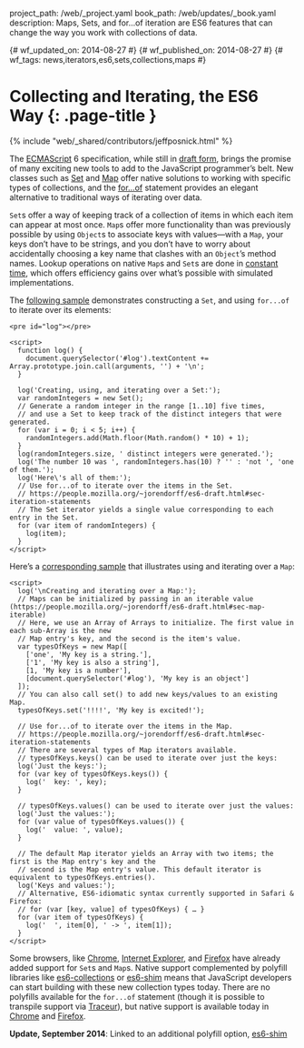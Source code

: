 project_path: /web/_project.yaml
book_path: /web/updates/_book.yaml
description: Maps, Sets, and for...of iteration are ES6 features that can change the way you work with collections of data.

{# wf_updated_on: 2014-08-27 #}
{# wf_published_on: 2014-08-27 #}
{# wf_tags: news,iterators,es6,sets,collections,maps #}

# Collecting and Iterating, the ES6 Way {: .page-title }

{% include "web/_shared/contributors/jeffposnick.html" %}


The [ECMAScript](http://en.wikipedia.org/wiki/ECMAScript) 6 specification, while still in [draft form](http://people.mozilla.org/~jorendorff/es6-draft.html), brings the promise of many exciting new tools to add to the JavaScript programmer’s belt. New classes such as [Set](https://people.mozilla.org/~jorendorff/es6-draft.html#sec-set-objects) and [Map](https://people.mozilla.org/~jorendorff/es6-draft.html#sec-map-objects) offer native solutions to working with specific types of collections, and the [for...of](https://people.mozilla.org/~jorendorff/es6-draft.html#sec-iteration-statements) statement provides an elegant alternative to traditional ways of iterating over data.

`Set`s offer a way of keeping track of a collection of items in which each item can appear at most once. `Map`s offer more functionality than was previously possible by using `Object`s to associate keys with values—with a `Map`, your keys don’t have to be strings, and you don’t have to worry about accidentally choosing a key name that clashes with an `Object`’s method names. Lookup operations on native `Map`s and `Set`s are done in [constant time](http://en.wikipedia.org/wiki/Time_complexity#Constant_time), which offers efficiency gains over what’s possible with simulated implementations.

The [following sample](https://googlechrome.github.io/samples/collections-iterators-es6/index.html) demonstrates constructing a `Set`, and using `for...of` to iterate over its elements:


    <pre id="log"></pre>
    
    <script>
      function log() {
        document.querySelector('#log').textContent += Array.prototype.join.call(arguments, '') + '\n';
      }
    
      log('Creating, using, and iterating over a Set:');
      var randomIntegers = new Set();
      // Generate a random integer in the range [1..10] five times,
      // and use a Set to keep track of the distinct integers that were generated.
      for (var i = 0; i < 5; i++) {
        randomIntegers.add(Math.floor(Math.random() * 10) + 1);
      }
      log(randomIntegers.size, ' distinct integers were generated.');
      log('The number 10 was ', randomIntegers.has(10) ? '' : 'not ', 'one of them.');
      log('Here\'s all of them:');
      // Use for...of to iterate over the items in the Set.
      // https://people.mozilla.org/~jorendorff/es6-draft.html#sec-iteration-statements
      // The Set iterator yields a single value corresponding to each entry in the Set.
      for (var item of randomIntegers) {
        log(item);
      }
    </script>
    

Here’s a [corresponding sample](https://googlechrome.github.io/samples/collections-iterators-es6/index.html) that illustrates using and iterating over a `Map`:


    <script>
      log('\nCreating and iterating over a Map:');
      // Maps can be initialized by passing in an iterable value (https://people.mozilla.org/~jorendorff/es6-draft.html#sec-map-iterable)
      // Here, we use an Array of Arrays to initialize. The first value in each sub-Array is the new
      // Map entry's key, and the second is the item's value.
      var typesOfKeys = new Map([
        ['one', 'My key is a string.'],
        ['1', 'My key is also a string'],
        [1, 'My key is a number'],
        [document.querySelector('#log'), 'My key is an object']
      ]);
      // You can also call set() to add new keys/values to an existing Map.
      typesOfKeys.set('!!!!', 'My key is excited!');
    
      // Use for...of to iterate over the items in the Map.
      // https://people.mozilla.org/~jorendorff/es6-draft.html#sec-iteration-statements
      // There are several types of Map iterators available.
      // typesOfKeys.keys() can be used to iterate over just the keys:
      log('Just the keys:');
      for (var key of typesOfKeys.keys()) {
        log('  key: ', key);
      }
    
      // typesOfKeys.values() can be used to iterate over just the values:
      log('Just the values:');
      for (var value of typesOfKeys.values()) {
        log('  value: ', value);
      }
    
      // The default Map iterator yields an Array with two items; the first is the Map entry's key and the
      // second is the Map entry's value. This default iterator is equivalent to typesOfKeys.entries().
      log('Keys and values:');
      // Alternative, ES6-idiomatic syntax currently supported in Safari & Firefox:
      // for (var [key, value] of typesOfKeys) { … }
      for (var item of typesOfKeys) {
        log('  ', item[0], ' -> ', item[1]);
      }
    </script>
    

Some browsers, like [Chrome](http://www.chromestatus.com/feature/4818609708728320), [Internet Explorer](http://msdn.microsoft.com/en-us/library/ie/dn263029), and [Firefox](https://developer.mozilla.org/en-US/docs/Web/JavaScript/Reference/Global_Objects/Map) have already added support for `Set`s and `Map`s. Native support complemented by polyfill libraries like [es6-collections](https://github.com/WebReflection/es6-collections) or [es6-shim](https://github.com/paulmillr/es6-shim/) means that JavaScript developers can start building with these new collection types today. There are no polyfills available for the `for...of` statement (though it is possible to transpile support via [Traceur](https://github.com/google/traceur-compiler)), but native support is available today in [Chrome](http://www.chromestatus.com/feature/4696563918045184) and [Firefox](https://developer.mozilla.org/en-US/docs/Web/JavaScript/Reference/Statements/for...of).

**Update, September 2014**: Linked to an additional polyfill option, [es6-shim](https://github.com/paulmillr/es6-shim/)


